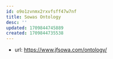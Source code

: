 ```yaml
---
id: o9o1zvnmx2rxvfsff47w7nf
title: Sowas Ontology
desc: ''
updated: 1709844745889
created: 1709844735538
---
```


- url: https://www.jfsowa.com/ontology/